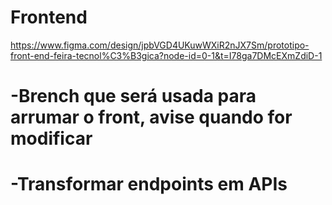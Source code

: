# Frontend

https://www.figma.com/design/jpbVGD4UKuwWXiR2nJX7Sm/prototipo-front-end-feira-tecnol%C3%B3gica?node-id=0-1&t=I78ga7DMcEXmZdiD-1


# -Brench que será usada para arrumar o front, avise quando for modificar
# -Transformar endpoints em APIs
